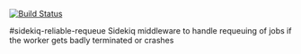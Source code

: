 [![Build Status](https://travis-ci.org/valgayres/sidekiq-reliable-requeue.svg)](https://travis-ci.org/valgayres/sidekiq-reliable-requeue)


#sidekiq-reliable-requeue
Sidekiq middleware to handle requeuing of jobs if the worker gets badly terminated or crashes


